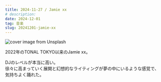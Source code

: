 ```yaml
---
title: 2024-11-27 / Jamie xx
# description: 
date: 2024-12-01
tag: 音楽
slug: 20241201-jamie-xx
---
```


![cover image from Unsplash](/assets/blog/20241201-jamie-xx/cover.webp)

2022年のTONAL TOKYO以来のJamie xx。

DJのレベルが本当に高い。  
徐々に高まっていく展開と幻想的なライティングが夢の中にいるような感覚で、気持ちよく踊れた。
